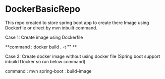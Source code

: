 # DockerBasicRepo
This repo created to store spring boot app to create there Image using Dockerfile or direct by mvn inbuilt command.


Case 1: Create image using Dockerfile 

**command : docker build . -t "<Image Name>" **
  
Case 2: Create docker image without using docker file (Spring boot support inbuild Docker so run below command)
  
  command : mvn spring-boot : build-image
  

